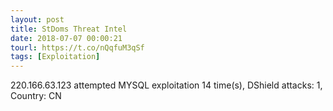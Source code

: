 ```yaml
---
layout: post
title: StDoms Threat Intel
date: 2018-07-07 00:00:21
tourl: https://t.co/nQqfuM3qSf
tags: [Exploitation]
---
```

220.166.63.123 attempted MYSQL exploitation 14 time(s), DShield attacks: 1, Country: CN